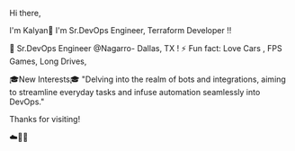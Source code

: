 Hi there,

I'm Kalyan👋 I'm Sr.DevOps Engineer, Terraform Developer !! 

🔭 Sr.DevOps Engineer @Nagarro- Dallas, TX ! 
⚡ Fun fact: Love Cars , FPS Games, Long Drives, 

🎓New Interests🎓
     "Delving into the realm of bots and integrations, aiming to streamline everyday tasks and infuse automation seamlessly into DevOps."

Thanks for visiting!

☁️🤙💪


